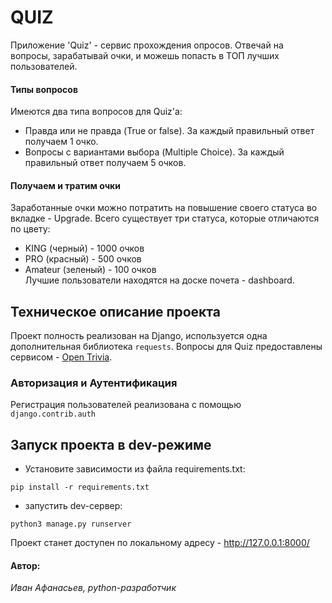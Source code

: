 # QUIZ
Приложение 'Quiz' - сервис прохождения опросов. Отвечай на вопросы, зарабатывай очки, и можешь попасть в TOП лучших пользователей.

#### Типы вопросов
Имеются два типа вопросов для Quiz'a:
- Правда или не правда (True or false). За каждый правильный ответ получаем 1 очко. 
- Вопросы с вариантами выбора (Multiple Choice). За каждый правильный ответ получаем 5 очков.

#### Получаем и тратим очки
Заработанные очки можно потратить на повышение своего статуса во вкладке - Upgrade.
Всего существует три статуса, которые отличаются по цвету:
- KING (черный) - 1000 очков
- PRO (красный) - 500 очков
- Amateur (зеленый) - 100 очков <br>
Лучшие пользователи находятся на доске почета - dashboard.

## Техническое описание проекта
Проект полность реализован на Django, используется одна дополнительная библиотека `requests`. Вопросы для Quiz предоставлены сервисом - [Open Trivia](https://opentdb.com/).

### Авторизация и Аутентификация
Регистрация пользователей реализована с помощью `django.contrib.auth`

## Запуск проекта в dev-режиме
- Установите зависимости из файла requirements.txt:
```
pip install -r requirements.txt
```
- запустить dev-сервер:
```
python3 manage.py runserver
```

Проект станет доступен по локальному адресу  - http://127.0.0.1:8000/


#### Автор:
_Иван Афанасьев, python-разработчик_
